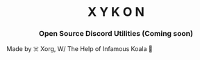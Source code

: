 <h1 align="center">X Y K O N</h1>
<h3 align="center">Open Source Discord Utilities (Coming soon)</h3>

Made by ☠️ Xorg, W/ The Help of Infamous Koala 🐨
